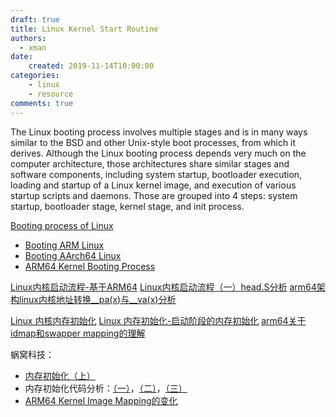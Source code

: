 ```yaml
---
draft: true
title: Linux Kernel Start Routine
authors:
  - xman
date:
    created: 2019-11-14T10:00:00
categories:
    - linux
    - resource
comments: true
---
```


The Linux booting process involves multiple stages and is in many ways similar to the BSD and other Unix-style boot processes, from which it derives. Although the Linux booting process depends very much on the computer architecture, those architectures share similar stages and software components, including system startup, bootloader execution, loading and startup of a Linux kernel image, and execution of various startup scripts and daemons. Those are grouped into 4 steps: system startup, bootloader stage, kernel stage, and init process.

<!-- more -->

[Booting process of Linux](https://en.wikipedia.org/wiki/Booting_process_of_Linux)

- [Booting ARM Linux](https://docs.kernel.org/arch/arm/booting.html)
- [Booting AArch64 Linux](https://docs.kernel.org/arch/arm64/booting.html)
- [ARM64 Kernel Booting Process](https://community.nxp.com/pwmxy87654/attachments/pwmxy87654/imx-processors%40tkb/5659/2/How%20to%20boot%20the%20kernel.pdf)

[Linux内核启动流程-基于ARM64](https://mshrimp.github.io/2020/04/19/Linux%E5%86%85%E6%A0%B8%E5%90%AF%E5%8A%A8%E6%B5%81%E7%A8%8B-%E5%9F%BA%E4%BA%8EARM64/)
[Linux内核启动流程（一）head.S分析](https://blog.csdn.net/u014001096/article/details/131342636)
[arm64架构linux内核地址转换__pa(x)与__va(x)分析](https://www.cnblogs.com/liuhailong0112/p/14465697.html)

[Linux 内核内存初始化](https://zhuanlan.zhihu.com/p/645314088)
[Linux 内存初始化-启动阶段的内存初始化](https://zhuanlan.zhihu.com/p/619480064)
[arm64关于idmap和swapper mapping的理解](https://blog.csdn.net/qq_30025621/article/details/89388622)

蜗窝科技：

- [内存初始化（上）](http://www.wowotech.net/memory_management/mm-init-1.html)
- 内存初始化代码分析：[（一）](http://www.wowotech.net/memory_management/__create_page_tables_code_analysis.html)，[（二）](http://www.wowotech.net/memory_management/memory-layout.html)，[（三）](http://www.wowotech.net/memory_management/mem_init_3.html)
- [ARM64 Kernel Image Mapping的变化](http://www.wowotech.net/memory_management/436.html)
